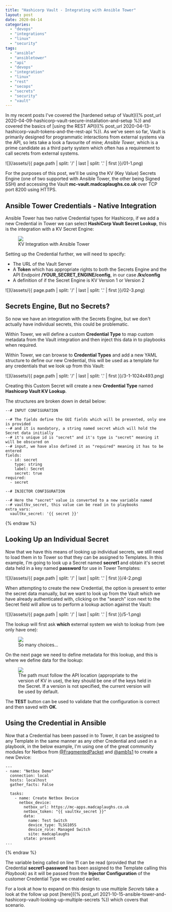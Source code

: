 ```yaml
---
title: "Hashicorp Vault - Integrating with Ansible Tower"
layout: post
date: 2020-04-14
categories: 
  - "devops"
  - "integrations"
  - "linux"
  - "security"
tags: 
  - "ansible"
  - "ansibletower"
  - "api"
  - "devops"
  - "integration"
  - "linux"
  - "rest"
  - "secops"
  - "secrets"
  - "security"
  - "vault"
---
```


In my recent posts I've covered the [hardened setup of Vault]({% post_url 2020-04-09-hashicorp-vault-secure-installation-and-setup %}) and covered the basics of [using the REST API]({% post_url 2020-04-13-hashicorp-vault-tokens-and-the-rest-api %}). As we've seen so far, Vault is primarily designed for programmatic interactions from external systems via the API, so lets take a look a favourite of mine; _Ansible Tower_, which is a prime candidate as a third party system which often has a requirement to call secrets from external systems.

![](/assets/{{ page.path | split: '/' | last | split: '.' | first }}/01-1.png)

For the purposes of this post, we'll be using the KV (Key Value) Secrets Engine (one of two supported with Ansible Tower, the other being Signed SSH) and accessing the Vault **mc-vault.madcaplaughs.co.uk** over TCP port 8200 using HTTPS.

## Ansible Tower Credentials - Native Integration

Ansible Tower has two native Credential types for Hashicorp, if we add a new Credential in Tower we can select **HashiCorp Vault Secret Lookup**, this is the integration with a KV Secret Engine:

<figure>
  <img src="/assets/{{ page.path | split: '/' | last | split: '.' | first }}/1-2.png">
  <figcaption>KV Integration with Ansible Tower</figcaption>
</figure>

Setting up the Credential further, we will need to specify:

- The URL of the Vault Server
- A **Token** which has appropriate rights to both the Secrets Engine and the API Endpoint **/YOUR\_SECRET\_ENGINE/config**, in our case **/kv/config**
- A definition of if the Secret Engine is KV Version 1 or Version 2

![](/assets/{{ page.path | split: '/' | last | split: '.' | first }}/02-3.png)

## Secrets Engine, But no Secrets?

So now we have an integration with the Secrets Engine, but we don't actually have individual secrets, this could be problematic.

Within Tower, we will define a custom **Credential Type** to map custom metadata from the Vault integration and then inject this data in to playbooks when required.

Within Tower, we can browse to **Credential Types** and add a new YAML structure to define our new Credential, this will be used as a template for any credentials that we look up from this Vault:

![](/assets/{{ page.path | split: '/' | last | split: '.' | first }}/3-1-1024x493.png)

Creating this Custom Secret will create a new **Credential Type** named **Hashicorp Vault KV Lookup**.

The structures are broken down in detail below:

```yaml{% raw %}
--# INPUT CONFIGURATION

--# The fields define the GUI fields which will be presented, only one is provided
--# and it is mandatory, a string named secret which will hold the Secret data initially
--# it's unique id is "secret" and it's type is "secret" meaning it will be obscured on
--# input, we have also defined it as "required" meaning it has to be entered
fields:
  - id: secret 
    type: string
    label: Secret
    secret: true
required:
  - secret

--# INJECTOR CONFIGURATION

--# Here the "secret" value is converted to a new variable named
--# vaultkv_secret, this value can be read in to playbooks
extra_vars:
  vaultkv_secret: '{{ secret }}'
```
{% endraw %}

## Looking Up an Individual Secret

Now that we have this means of looking up individual secrets, we still need to load them in to Tower so that they can be assigned to Templates. In this example, I'm going to look up a Secret named **secret1** and obtain it's secret data held in a key named **password** for use in Tower Templates:

![](/assets/{{ page.path | split: '/' | last | split: '.' | first }}/4-2.png)

When attempting to create the new Credential, the option is present to enter the secret data manually, but we want to look up from the Vault which we have already authenticated with, clicking on the "search" icon next to the Secret field will allow us to perform a lookup action against the Vault:

![](/assets/{{ page.path | split: '/' | last | split: '.' | first }}/5-1.png)

The lookup will first ask **which** external system we wish to lookup from (we only have one):

<figure>
  <img src="/assets/{{ page.path | split: '/' | last | split: '.' | first }}/6-2.png">
  <figcaption>So many choices...</figcaption>
</figure>

On the next page we need to define metadata for this lookup, and this is where we define data for the lookup:

<figure>
  <img src="/assets/{{ page.path | split: '/' | last | split: '.' | first }}/7-1.png">
  <figcaption>The path must follow the API location (appropriate to the version of KV in use), the key should be one of the keys held in the Secret. If a version is not specified, the current version will be used by default.</figcaption>
</figure>

The **TEST** button can be used to validate that the configuration is correct and then saved with **OK**.

## Using the Credential in Ansible

Now that a Credential has been passed in to Tower, it can be assigned to any Template in the same manner as any other Credential and used in a playbook, in the below example, I'm using one of the great community modules for Netbox from [@FragmentedPacket](https://github.com/FragmentedPacket) and [@amb1s1](https://github.com/amb1s1) to create a new Device:

```yaml{% raw %}
---
- name: "Netbox Demo"
  connection: local
  hosts: localhost
  gather_facts: False

  tasks:
    - name: Create Netbox Device
      netbox_device:
        netbox_url: https://mc-apps.madcaplaughs.co.uk
        netbox_token: "{{ vaultkv_secret }}"
        data:
          name: Test Switch
          device_type: TLSG105S
          device_role: Managed Switch
          site: madcaplaughs
        state: present
...
```
{% endraw %}

The variable being called on line 11 can be read (provided that the Credential **secret1-password** has been assigned to the Template calling this _Playbook_) as it will be passed from the **Injector Configuration** of the customer Credential Type we created earlier.

For a look at how to expand on this design to use multiple _Secrets_ take a look at the follow up post [here]({% post_url 2021-10-15-ansible-tower-and-hashicorp-vault-looking-up-multiple-secrets %}) which covers that scenario.
